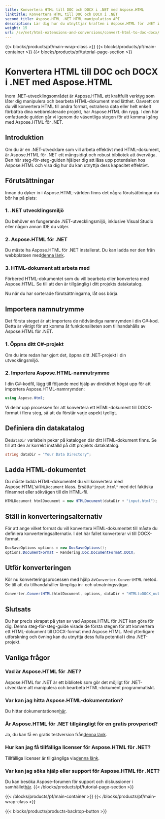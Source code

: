 ```yaml
---
title: Konvertera HTML till DOC och DOCX i .NET med Aspose.HTML
linktitle: Konvertera HTML till DOC och DOCX i .NET
second_title: Aspose.HTML .NET HTML manipulation API
description: Lär dig hur du utnyttjar kraften i Aspose.HTML för .NET i denna steg-för-steg-guide. Konvertera HTML till DOCX utan ansträngning och höj dina .NET-projekt i nivå. Kom igång idag!
weight: 15
url: /sv/net/html-extensions-and-conversions/convert-html-to-doc-docx/
---
```


{{< blocks/products/pf/main-wrap-class >}}
{{< blocks/products/pf/main-container >}}
{{< blocks/products/pf/tutorial-page-section >}}

# Konvertera HTML till DOC och DOCX i .NET med Aspose.HTML


Inom .NET-utvecklingsområdet är Aspose.HTML ett kraftfullt verktyg som låter dig manipulera och bearbeta HTML-dokument med lätthet. Oavsett om du vill konvertera HTML till andra format, extrahera data eller helt enkelt förbättra dina webbrelaterade projekt, har Aspose.HTML din rygg. I den här omfattande guiden går vi igenom de väsentliga stegen för att komma igång med Aspose.HTML för .NET.

## Introduktion

Om du är en .NET-utvecklare som vill arbeta effektivt med HTML-dokument, är Aspose.HTML för .NET ett mångsidigt och robust bibliotek att överväga. Den här steg-för-steg-guiden hjälper dig att låsa upp potentialen hos Aspose.HTML och visa dig hur du kan utnyttja dess kapacitet effektivt.

## Förutsättningar

Innan du dyker in i Aspose.HTML-världen finns det några förutsättningar du bör ha på plats:

### 1. .NET utvecklingsmiljö

Du behöver en fungerande .NET-utvecklingsmiljö, inklusive Visual Studio eller någon annan IDE du väljer.

### 2. Aspose.HTML för .NET

 Du måste ha Aspose.HTML för .NET installerat. Du kan ladda ner den från webbplatsen med[denna länk](https://releases.aspose.com/html/net/).

### 3. HTML-dokument att arbeta med

Förbered HTML-dokumentet som du vill bearbeta eller konvertera med Aspose.HTML. Se till att den är tillgänglig i ditt projekts datakatalog.

Nu när du har sorterade förutsättningarna, låt oss börja.

## Importera namnutrymme

Det första steget är att importera de nödvändiga namnrymden i din C#-kod. Detta är viktigt för att komma åt funktionaliteten som tillhandahålls av Aspose.HTML för .NET.

### 1. Öppna ditt C#-projekt

Om du inte redan har gjort det, öppna ditt .NET-projekt i din utvecklingsmiljö.

### 2. Importera Aspose.HTML-namnutrymme

I din C#-kodfil, lägg till följande med hjälp av direktivet högst upp för att importera Aspose.HTML-namnrymden:

```csharp
using Aspose.Html;
```

Vi delar upp processen för att konvertera ett HTML-dokument till DOCX-format i flera steg, så att du förstår varje aspekt tydligt.

## Definiera din datakatalog

 De`dataDir` variabeln pekar på katalogen där ditt HTML-dokument finns. Se till att den är korrekt inställd på ditt projekts datakatalog.

```csharp
string dataDir = "Your Data Directory";
```

## Ladda HTML-dokumentet

 Du måste ladda HTML-dokumentet du vill konvertera med Aspose.HTML's`HTMLDocument` klass. Ersätta`"input.html"` med det faktiska filnamnet eller sökvägen till din HTML-fil.

```csharp
HTMLDocument htmlDocument = new HTMLDocument(dataDir + "input.html");
```

## Ställ in konverteringsalternativ

För att ange vilket format du vill konvertera HTML-dokumentet till måste du definiera konverteringsalternativ. I det här fallet konverterar vi till DOCX-format.

```csharp
DocSaveOptions options = new DocSaveOptions();
options.DocumentFormat = Rendering.Doc.DocumentFormat.DOCX;
```

## Utför konverteringen

 Kör nu konverteringsprocessen med hjälp av`Converter.ConvertHTML` metod. Se till att du tillhandahåller lämpliga in- och utmatningsvägar.

```csharp
Converter.ConvertHTML(htmlDocument, options, dataDir + "HTMLtoDOCX_out.docx");
```

## Slutsats

Du har precis skrapat på ytan av vad Aspose.HTML för .NET kan göra för dig. Denna steg-för-steg-guide visade de första stegen för att konvertera ett HTML-dokument till DOCX-format med Aspose.HTML. Med ytterligare utforskning och övning kan du utnyttja dess fulla potential i dina .NET-projekt.

## Vanliga frågor

### Vad är Aspose.HTML för .NET?
Aspose.HTML for .NET är ett bibliotek som gör det möjligt för .NET-utvecklare att manipulera och bearbeta HTML-dokument programmatiskt.

### Var kan jag hitta Aspose.HTML-dokumentation?
 Du hittar dokumentationen[här](https://reference.aspose.com/html/net/).

### Är Aspose.HTML för .NET tillgängligt för en gratis provperiod?
 Ja, du kan få en gratis testversion från[denna länk](https://releases.aspose.com/).

### Hur kan jag få tillfälliga licenser för Aspose.HTML för .NET?
 Tillfälliga licenser är tillgängliga via[denna länk](https://purchase.aspose.com/temporary-license/).

### Var kan jag söka hjälp eller support för Aspose.HTML för .NET?
 Du kan besöka Aspose-forumen för support och diskussioner i samhället[här](https://forum.aspose.com/).
{{< /blocks/products/pf/tutorial-page-section >}}

{{< /blocks/products/pf/main-container >}}
{{< /blocks/products/pf/main-wrap-class >}}

{{< blocks/products/products-backtop-button >}}

